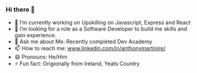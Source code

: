 ### Hi there 👋

- 🔭 I’m currently working on Upskilling on Javascript, Express and React
- 🤔 I’m looking for a role as a Software Developer to build me skills and gain experience.
- 💬 Ask me about Me: Recently completed Dev Academy
- 📫 How to reach me: www.linkedin.com/in/anthonymartinire/
- 😄 Pronouns: He/Him
- ⚡ Fun fact: Origionally from Ireland, Yeats Country
